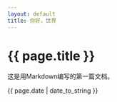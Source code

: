 ```yaml
---
layout: default
title: 你好，世界
---
```

# {{ page.title }}

这是用Markdown编写的第一篇文档。



{{ page.date | date_to_string }}